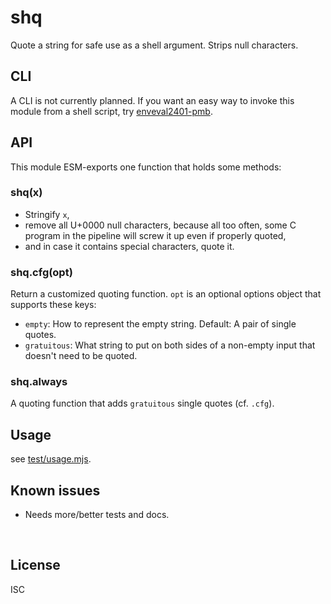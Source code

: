 ﻿
<!--#echo json="package.json" key="name" underline="=" -->
shq
===
<!--/#echo -->

<!--#echo json="package.json" key="description" -->
Quote a string for safe use as a shell argument. Strips null characters.
<!--/#echo -->



CLI
---

A CLI is not currently planned.
If you want an easy way to invoke this module from a shell script,
try [enveval2401-pmb](https://www.npmjs.com/package/enveval2401-pmb).



API
---

This module ESM-exports one function that holds some methods:

### shq(x)

* Stringify `x`,
* remove all U+0000 null characters, because all too often, some C program
  in the pipeline will screw it up even if properly quoted,
* and in case it contains special characters, quote it.



### shq.cfg(opt)

Return a customized quoting function.
`opt` is an optional options object that supports these keys:

* `empty`: How to represent the empty string. Default: A pair of single quotes.
* `gratuitous`: What string to put on both sides of a non-empty input that
  doesn't need to be quoted.



### shq.always

A quoting function that adds `gratuitous` single quotes (cf. `.cfg`).







Usage
-----

see [test/usage.mjs](test/usage.mjs).


<!--#toc stop="scan" -->



Known issues
------------

* Needs more/better tests and docs.




&nbsp;


License
-------
<!--#echo json="package.json" key=".license" -->
ISC
<!--/#echo -->
